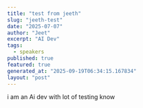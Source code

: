 ```yaml
---
title: "test from jeeth"
slug: "jeeth-test"
date: "2025-07-07"
author: "Jeet"
excerpt: "AI Dev"
tags:
  - speakers
published: true
featured: true
generated_at: "2025-09-19T06:34:15.167834"
layout: "post"
---
```


i am an Ai dev with lot of testing know